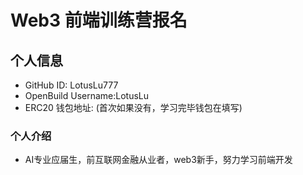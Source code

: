 # Web3 前端训练营报名

## 个人信息

* GitHub ID: LotusLu777
* OpenBuild Username:LotusLu
* ERC20 钱包地址: (首次如果没有，学习完毕钱包在填写)

### 个人介绍
* AI专业应届生，前互联网金融从业者，web3新手，努力学习前端开发